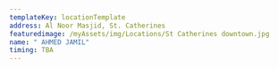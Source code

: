 ```yaml
---
templateKey: locationTemplate
address: Al Noor Masjid, St. Catherines
featuredimage: /myAssets/img/Locations/St Catherines downtown.jpg
name: " AHMED JAMIL"
timing: TBA
---
```

